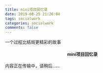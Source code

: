 ```yaml
---
title: mini项目回忆录
date: 2019-08-25 21:26:04
tags: socialwork
categories: socialwork
comments: false
---
```


一个过程比结局更精彩的故事

<!--more-->

<html>
<body>

<h4 style="text-align:center">mini项目回忆录</h4>
<p>内容正在传输中，请稍后......</p>

</body>
</html>